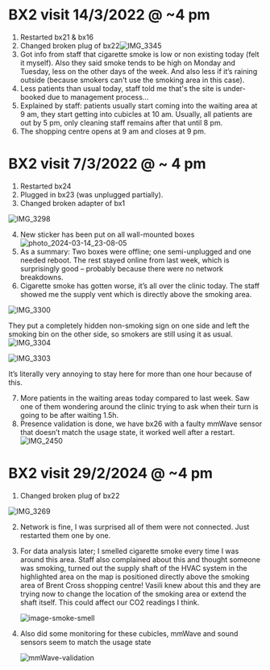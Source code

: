 # BX2 visit 14/3/2022 @ ~4 pm

1. Restarted bx21 & bx16
2. Changed broken plug of bx22![IMG_3345](IMG_3345.jpg)
3. Got info from staff that cigarette smoke is low or non existing today (felt it myself). Also they said smoke tends to be high on Monday and Tuesday, less on the other days of the week. And also less if it’s raining outside (because smokers can't use the smoking area in this case).
4. Less patients than usual today, staff told me that's the site is under-booked due to management process...
5. Explained by staff: patients usually start coming into the waiting area at 9 am, they start getting into cubicles at 10 am. Usually, all patients are out by 5 pm, only cleaning staff remains after that until 8 pm.
6. The shopping centre opens at 9 am and closes at 9 pm.



# BX2 visit 7/3/2022 @ ~ 4 pm

1. Restarted bx24
2. Plugged in bx23 (was unplugged partially).
3. Changed broken adapter of bx1

![IMG_3298](IMG_3298.jpg)

4. New sticker has been put on all wall-mounted boxes![photo_2024-03-14_23-08-05](photo_2024-03-14_23-08-05.jpg)
5. As a summary: Two boxes were offline; one semi-unplugged and one needed reboot. The rest stayed online from last week, which is surprisingly good – probably because there were no network breakdowns.
6. Cigarette smoke has gotten worse, it’s all over the clinic today. The staff showed me the supply vent which is directly above the smoking area.

![IMG_3300](IMG_3300.jpg)

They put a completely hidden non-smoking sign on one side and left the smoking bin on the other side, so smokers are still using it as usual.![IMG_3304](IMG_3304.jpg)

![IMG_3303](IMG_3303.jpg)

It’s literally very annoying to stay here for more than one hour because of this.

7. More patients in the waiting areas today compared to last week. Saw one of them wondering around the clinic trying to ask when their turn is going to be after waiting 1.5h.
8. Presence validation is done, we have bx26 with a faulty mmWave sensor that doesn’t match the usage state, it worked well after a restart.![IMG_2450](IMG_2450.jpg)



# BX2 visit 29/2/2024 @ ~4 pm

1. Changed broken plug of bx22

![IMG_3269](IMG_3269.jpg)

2. Network is fine, I was surprised all of them were not connected. Just restarted them one by one.

3. For data analysis later; I smelled cigarette smoke every time I was around this area. Staff also complained about this and thought someone was smoking, turned out the supply shaft of the HVAC system in the highlighted area on the map is positioned directly above the smoking area of Brent Cross shopping centre!
   Vasili knew about this and they are trying now to change the location of the smoking area or extend the shaft itself.
   This could affect our CO2 readings I think.

   ![image-smoke-smell](image-smoke-smell.png)

   

4. Also did some monitoring for these cubicles, mmWave and sound sensors seem to match the usage state
   
   ![mmWave-validation](mmWave-validation.png)